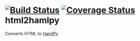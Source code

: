 [![Build Status](https://travis-ci.org/davidtingsu/html2hamlpy.png?branch=master)](https://travis-ci.org/davidtingsu/html2hamlpy)
[![Coverage Status](https://coveralls.io/repos/davidtingsu/html2hamlpy/badge.png?branch=master)](https://coveralls.io/r/davidtingsu/html2hamlpy)
html2hamlpy
=======
Converts HTML to [HamlPy](https://github.com/jessemiller/HamlPy)

